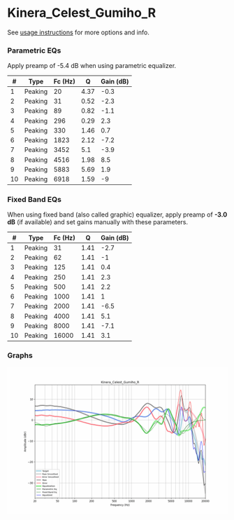 # Kinera_Celest_Gumiho_R
See [usage instructions](https://github.com/jaakkopasanen/AutoEq#usage) for more options and info.

### Parametric EQs
Apply preamp of -5.4 dB when using parametric equalizer.

|   # | Type    |   Fc (Hz) |    Q |   Gain (dB) |
|-----|---------|-----------|------|-------------|
|   1 | Peaking |        20 | 4.37 |        -0.3 |
|   2 | Peaking |        31 | 0.52 |        -2.3 |
|   3 | Peaking |        89 | 0.82 |        -1.1 |
|   4 | Peaking |       296 | 0.29 |         2.3 |
|   5 | Peaking |       330 | 1.46 |         0.7 |
|   6 | Peaking |      1823 | 2.12 |        -7.2 |
|   7 | Peaking |      3452 | 5.1  |        -3.9 |
|   8 | Peaking |      4516 | 1.98 |         8.5 |
|   9 | Peaking |      5883 | 5.69 |         1.9 |
|  10 | Peaking |      6918 | 1.59 |        -9   |

### Fixed Band EQs
When using fixed band (also called graphic) equalizer, apply preamp of **-3.0 dB** (if available) and set gains manually with these parameters.

|   # | Type    |   Fc (Hz) |    Q |   Gain (dB) |
|-----|---------|-----------|------|-------------|
|   1 | Peaking |        31 | 1.41 |        -2.7 |
|   2 | Peaking |        62 | 1.41 |        -1   |
|   3 | Peaking |       125 | 1.41 |         0.4 |
|   4 | Peaking |       250 | 1.41 |         2.3 |
|   5 | Peaking |       500 | 1.41 |         2.2 |
|   6 | Peaking |      1000 | 1.41 |         1   |
|   7 | Peaking |      2000 | 1.41 |        -6.5 |
|   8 | Peaking |      4000 | 1.41 |         5.1 |
|   9 | Peaking |      8000 | 1.41 |        -7.1 |
|  10 | Peaking |     16000 | 1.41 |         3.1 |

### Graphs
![](./Kinera_Celest_Gumiho_R.png)
